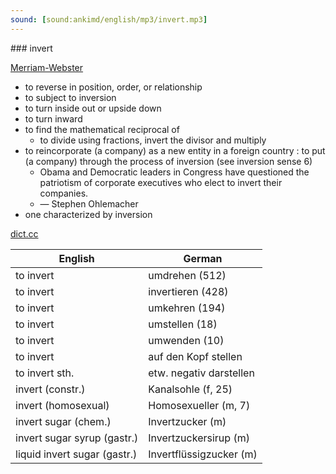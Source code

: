 ```yaml
---
sound: [sound:ankimd/english/mp3/invert.mp3]
---
```


\### invert

[Merriam-Webster](https://www.merriam-webster.com/dictionary/invert)

- to reverse in position, order, or relationship
- to subject to inversion
- to turn inside out or upside down
- to turn inward
- to find the mathematical reciprocal of
    - to divide using fractions, invert the divisor and multiply
- to reincorporate (a company) as a new entity in a foreign country : to put (a company) through the process of inversion (see inversion sense 6)
    - Obama and Democratic leaders in Congress have questioned the patriotism of corporate executives who elect to invert their companies.
    - — Stephen Ohlemacher
- one characterized by inversion

[dict.cc](https://www.dict.cc/invert)

| English        | German       |
| -------------- | ------------ |
| to invert | umdrehen (512) |
| to invert | invertieren (428) |
| to invert | umkehren (194) |
| to invert | umstellen (18) |
| to invert | umwenden (10) |
| to invert | auf den Kopf stellen |
| to invert sth. | etw. negativ darstellen |
| invert (constr.) | Kanalsohle (f, 25) |
| invert (homosexual) | Homosexueller (m, 7) |
| invert sugar (chem.) | Invertzucker (m) |
| invert sugar syrup (gastr.) | Invertzuckersirup (m) |
| liquid invert sugar (gastr.) | Invertflüssigzucker (m) |
